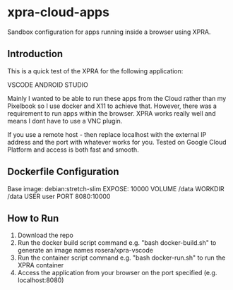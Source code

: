# xpra-cloud-apps
Sandbox configuration for apps running inside a browser using XPRA.

## Introduction

This is a quick test of the XPRA for the following application:

VSCODE
ANDROID STUDIO

Mainly I wanted to be able to run these apps from the Cloud rather than my Pixelbook so I use docker and X11 to achieve that. However, there was a requirement to run apps within the browser. XPRA works really well and means I dont have to use a VNC plugin.

If you use a remote host - then replace localhost with the external IP address and the port with whatever works for you. Tested on Google Cloud Platform and access is both fast and smooth.

## Dockerfile Configuration

Base image: debian:stretch-slim
EXPOSE: 10000
VOLUME  /data
WORKDIR /data
USER    user
PORT    8080:10000

## How to Run

1. Download the repo
2. Run the docker build script command e.g. "bash docker-build.sh" to generate an image names rosera/xpra-vscode
3. Run the container script command e.g. "bash docker-run.sh" to run the XPRA container
4. Access the application from your browser on the port specified (e.g. localhost:8080)

